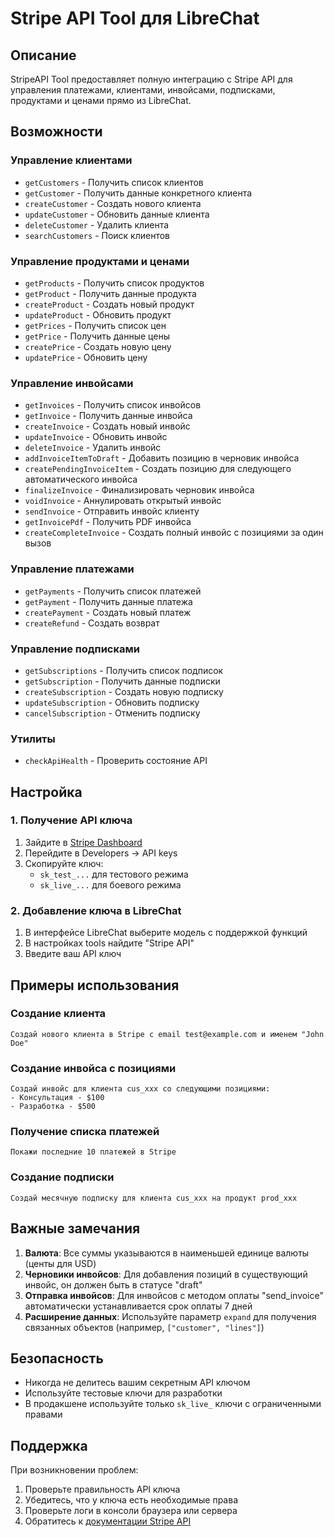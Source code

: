 # Stripe API Tool для LibreChat

## Описание
StripeAPI Tool предоставляет полную интеграцию с Stripe API для управления платежами, клиентами, инвойсами, подписками, продуктами и ценами прямо из LibreChat.

## Возможности

### Управление клиентами
- `getCustomers` - Получить список клиентов
- `getCustomer` - Получить данные конкретного клиента
- `createCustomer` - Создать нового клиента
- `updateCustomer` - Обновить данные клиента
- `deleteCustomer` - Удалить клиента
- `searchCustomers` - Поиск клиентов

### Управление продуктами и ценами
- `getProducts` - Получить список продуктов
- `getProduct` - Получить данные продукта
- `createProduct` - Создать новый продукт
- `updateProduct` - Обновить продукт
- `getPrices` - Получить список цен
- `getPrice` - Получить данные цены
- `createPrice` - Создать новую цену
- `updatePrice` - Обновить цену

### Управление инвойсами
- `getInvoices` - Получить список инвойсов
- `getInvoice` - Получить данные инвойса
- `createInvoice` - Создать новый инвойс
- `updateInvoice` - Обновить инвойс
- `deleteInvoice` - Удалить инвойс
- `addInvoiceItemToDraft` - Добавить позицию в черновик инвойса
- `createPendingInvoiceItem` - Создать позицию для следующего автоматического инвойса
- `finalizeInvoice` - Финализировать черновик инвойса
- `voidInvoice` - Аннулировать открытый инвойс
- `sendInvoice` - Отправить инвойс клиенту
- `getInvoicePdf` - Получить PDF инвойса
- `createCompleteInvoice` - Создать полный инвойс с позициями за один вызов

### Управление платежами
- `getPayments` - Получить список платежей
- `getPayment` - Получить данные платежа
- `createPayment` - Создать новый платеж
- `createRefund` - Создать возврат

### Управление подписками
- `getSubscriptions` - Получить список подписок
- `getSubscription` - Получить данные подписки
- `createSubscription` - Создать новую подписку
- `updateSubscription` - Обновить подписку
- `cancelSubscription` - Отменить подписку

### Утилиты
- `checkApiHealth` - Проверить состояние API

## Настройка

### 1. Получение API ключа
1. Зайдите в [Stripe Dashboard](https://dashboard.stripe.com/)
2. Перейдите в Developers → API keys
3. Скопируйте ключ:
   - `sk_test_...` для тестового режима
   - `sk_live_...` для боевого режима

### 2. Добавление ключа в LibreChat
1. В интерфейсе LibreChat выберите модель с поддержкой функций
2. В настройках tools найдите "Stripe API"
3. Введите ваш API ключ

## Примеры использования

### Создание клиента
```
Создай нового клиента в Stripe с email test@example.com и именем "John Doe"
```

### Создание инвойса с позициями
```
Создай инвойс для клиента cus_xxx со следующими позициями:
- Консультация - $100
- Разработка - $500
```

### Получение списка платежей
```
Покажи последние 10 платежей в Stripe
```

### Создание подписки
```
Создай месячную подписку для клиента cus_xxx на продукт prod_xxx
```

## Важные замечания

1. **Валюта**: Все суммы указываются в наименьшей единице валюты (центы для USD)
2. **Черновики инвойсов**: Для добавления позиций в существующий инвойс, он должен быть в статусе "draft"
3. **Отправка инвойсов**: Для инвойсов с методом оплаты "send_invoice" автоматически устанавливается срок оплаты 7 дней
4. **Расширение данных**: Используйте параметр `expand` для получения связанных объектов (например, `["customer", "lines"]`)

## Безопасность

- Никогда не делитесь вашим секретным API ключом
- Используйте тестовые ключи для разработки
- В продакшене используйте только `sk_live_` ключи с ограниченными правами

## Поддержка

При возникновении проблем:
1. Проверьте правильность API ключа
2. Убедитесь, что у ключа есть необходимые права
3. Проверьте логи в консоли браузера или сервера
4. Обратитесь к [документации Stripe API](https://stripe.com/docs/api) 